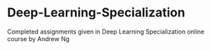 # Deep-Learning-Specialization
Completed assignments given in Deep Learning Specialization online course by Andrew Ng
